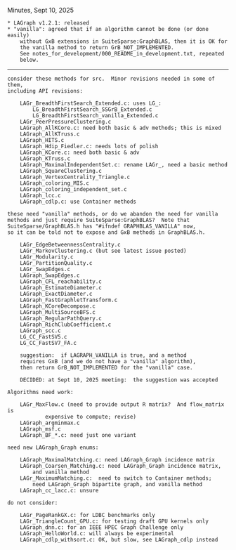 Minutes, Sept 10, 2025

    * LAGraph v1.2.1: released
    * "vanilla": agreed that if an algorithm cannot be done (or done easily)
        without GxB extensions in SuiteSparse:GraphBLAS, then it is OK for
        the vanilla method to return GrB_NOT_IMPLEMENTED.
        See notes_for_development/000_README_in_development.txt, repeated
        below.

--------------------------------------------------------------------------------

    consider these methods for src.  Minor revisions needed in some of them,
    including API revisions:

        LAGr_BreadthFirstSearch_Extended.c: uses LG_:
            LG_BreadthFirstSearch_SSGrB_Extended.c
            LG_BreadthFirstSearch_vanilla_Extended.c
        LAGr_PeerPressureClustering.c
        LAGraph_AllKCore.c: need both basic & adv methods; this is mixed
        LAGraph_AllKTruss.c
        LAGraph_HITS.c
        LAGraph_Hdip_Fiedler.c: needs lots of polish
        LAGraph_KCore.c: need both basic & adv
        LAGraph_KTruss.c
        LAGraph_MaximalIndependentSet.c: rename LAGr_, need a basic method
        LAGraph_SquareClustering.c
        LAGraph_VertexCentrality_Triangle.c
        LAGraph_coloring_MIS.c
        LAGraph_coloring_independent_set.c
        LAGraph_lcc.c
        LAGraph_cdlp.c: use Container methods

    these need "vanilla" methods, or do we abandon the need for vanilla
    methods and just require SuiteSparse:GraphBLAS?  Note that
    SuiteSparse/GraphBLAS.h has "#ifndef GRAPHBLAS_VANILLA" now,
    so it can be told not to expose and GxB methods in GraphBLAS.h.

        LAGr_EdgeBetweennessCentrality.c
        LAGr_MarkovClustering.c (but see latest issue posted)
        LAGr_Modularity.c
        LAGr_PartitionQuality.c
        LAGr_SwapEdges.c
        LAGraph_SwapEdges.c
        LAGraph_CFL_reachability.c
        LAGraph_EstimateDiameter.c
        LAGraph_ExactDiameter.c
        LAGraph_FastGraphletTransform.c
        LAGraph_KCoreDecompose.c
        LAGraph_MultiSourceBFS.c
        LAGraph_RegularPathQuery.c
        LAGraph_RichClubCoefficient.c
        LAGraph_scc.c
        LG_CC_FastSV5.c
        LG_CC_FastSV7_FA.c

        suggestion:  if LAGRAPH_VANILLA is true, and a method
        requires GxB (and we do not have a "vanilla" algorithm),
        then return GrB_NOT_IMPLEMENTED for the "vanilla" case.

        DECIDED: at Sept 10, 2025 meeting:  the suggestion was accepted

    Algorithms need work:

        LAGr_MaxFlow.c (need to provide output R matrix?  And flow_matrix is
                expensive to compute; revise)
        LAGraph_argminmax.c
        LAGraph_msf.c
        LAGraph_BF_*.c: need just one variant

    need new LAGraph_Graph enums:

        LAGraph_MaximalMatching.c: need LAGraph_Graph incidence matrix
        LAGraph_Coarsen_Matching.c: need LAGraph_Graph incidence matrix,
            and vanilla method
        LAGr_MaximumMatching.c:  need to switch to Container methods;
            need LAGraph_Graph bipartite graph, and vanilla method
        LAGraph_cc_lacc.c: unsure

    do not consider:

        LAGr_PageRankGX.c: for LDBC benchmarks only
        LAGr_TriangleCount_GPU.c: for testing draft GPU kernels only
        LAGraph_dnn.c: for an IEEE HPEC Graph Challenge only
        LAGraph_HelloWorld.c: will always be experimental
        LAGraph_cdlp_withsort.c: OK, but slow, see LAGraph_cdlp instead

